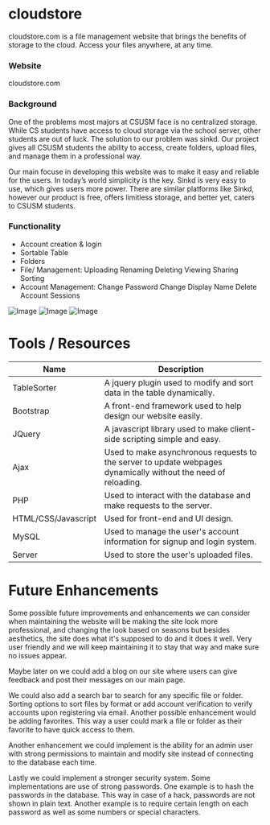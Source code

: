 # cloudstore
cloudstore.com is a file management website that brings the benefits of storage to the cloud. Access your files anywhere, at any time.

### Website
cloudstore.com


### Background
One of the problems most majors at CSUSM face is no centralized storage. While CS students have access to cloud storage via the school server, other students are out of luck. The solution to our problem was sinkd. Our project gives all CSUSM students the ability to access, create folders, upload files, and manage them in a professional way. 

Our main focuse in developing this website was to make it easy and reliable for the users. In today’s world simplicity is the key. Sinkd is very easy to use, which gives users more power. There are similar platforms like Sinkd, however our product is free, offers limitless storage, and better yet, caters to CSUSM students. 

### Functionality
- Account creation & login
- Sortable Table
- Folders
- File/ Management:
    Uploading
    Renaming
    Deleting
    Viewing
    Sharing
    Sorting
- Account Management:
    Change Password
    Change Display Name
    Delete Account
    Sessions

![Image](https://i.imgur.com/eYa1Lrq.png)
![Image](https://i.imgur.com/JLsfFE0.png)
![Image](https://i.imgur.com/Mo4hapv.png)

# Tools / Resources
Name | Description
--- | ---
TableSorter | A jquery plugin used to modify and sort data in the table dynamically.
Bootstrap | A front-end framework used to help design our website easily.
JQuery | A javascript library used to make client-side scripting simple and easy.
Ajax | Used to make asynchronous requests to the server to update webpages dynamically without the need of reloading.
PHP | Used to interact with the database and make requests to the server.
HTML/CSS/Javascript |  Used for front-end and UI design.
MySQL | Used to manage the user's account information for signup and login system.
Server | Used to store the user's uploaded files.

# Future Enhancements
Some possible future improvements and enhancements we can consider when maintaining the website will be making the site look more professional, and changing the look based on seasons but besides aesthetics, the site does what it's supposed to do and it does it well. Very user friendly and we will keep maintaining it to stay that way and make sure no issues appear. 

Maybe later on we could add a blog on our site where users can give feedback and post their messages on our main page. 

We could also add a search bar to search for any specific file or folder. Sorting options to sort files by format or add account verification to verify accounts upon registering via email. Another possible enhancement would be adding favorites. This way a user could mark a file or folder as their favorite to have quick access to them. 

Another enhancement we could implement is the ability for an admin user with strong permissions to maintain and modify site instead of connecting to the database each time. 

Lastly we could implement a stronger security system. Some implementations are use of strong passwords. One example is to hash the passwords in the database. This way in case of a hack, passwords are not shown in plain text. Another example is to require certain length on each password as well as some numbers or special characters. 
